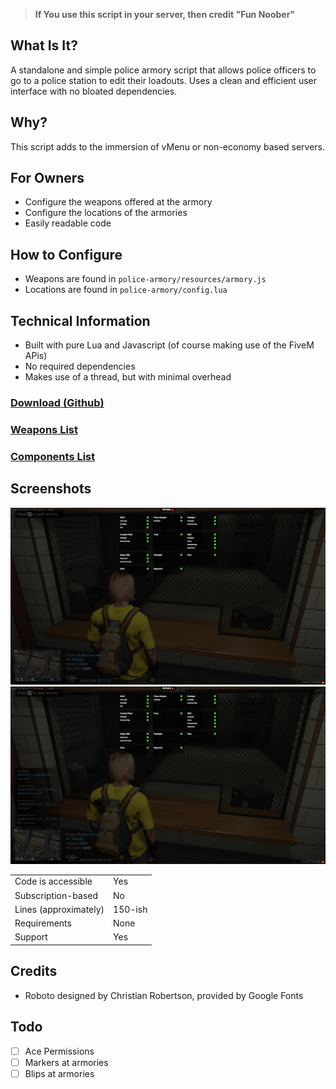 > **If You use this script in your server, then credit "Fun Noober"**
## What Is It?
A standalone and simple police armory script that allows police officers to go to a police station to edit their loadouts. Uses a clean and efficient user interface with no bloated dependencies.
## Why?
This script adds to the immersion of vMenu or non-economy based servers.
## For Owners
- Configure the weapons offered at the armory
- Configure the locations of the armories
- Easily readable code
## How to Configure
- Weapons are found in `police-armory/resources/armory.js`
- Locations are found in `police-armory/config.lua`
## Technical Information
- Built with pure Lua and Javascript (of course making use of the FiveM APis)
- No required dependencies
- Makes use of a thread, but with minimal overhead

### [Download (Github)](https://github.com/FunNoober/fivem-police-armory/releases/tag/v1)
### [Weapons List](https://www.vespura.com/fivem/weapons/stats/)
### [Components List](https://www.vespura.com/fivem/weapons/)

## Screenshots
![Image1](https://github.com/FunNoober/fivem-police-armory/blob/main/screenshots/Screenshot%202023-10-06%2011-44-47.png?raw=true)
![Image2](https://github.com/FunNoober/fivem-police-armory/blob/main/screenshots/Screenshot%202023-10-06%2011-44-54.png?raw=true)

|                                         |                                |
|-------------------------------------|----------------------------|
| Code is accessible       | Yes                 |
| Subscription-based      | No                 |
| Lines (approximately)  | 150-ish  |
| Requirements                | None      |
| Support                           | Yes                |

## Credits
- Roboto designed by Christian Robertson, provided by Google Fonts

## Todo
- [ ] Ace Permissions
- [ ] Markers at armories
- [ ] Blips at armories
